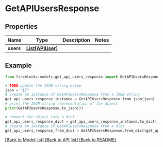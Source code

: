 # GetAPIUsersResponse


## Properties

Name | Type | Description | Notes
------------ | ------------- | ------------- | -------------
**users** | [**List[APIUser]**](APIUser.md) |  | 

## Example

```python
from fireblocks.models.get_api_users_response import GetAPIUsersResponse

# TODO update the JSON string below
json = "{}"
# create an instance of GetAPIUsersResponse from a JSON string
get_api_users_response_instance = GetAPIUsersResponse.from_json(json)
# print the JSON string representation of the object
print(GetAPIUsersResponse.to_json())

# convert the object into a dict
get_api_users_response_dict = get_api_users_response_instance.to_dict()
# create an instance of GetAPIUsersResponse from a dict
get_api_users_response_from_dict = GetAPIUsersResponse.from_dict(get_api_users_response_dict)
```
[[Back to Model list]](../README.md#documentation-for-models) [[Back to API list]](../README.md#documentation-for-api-endpoints) [[Back to README]](../README.md)


